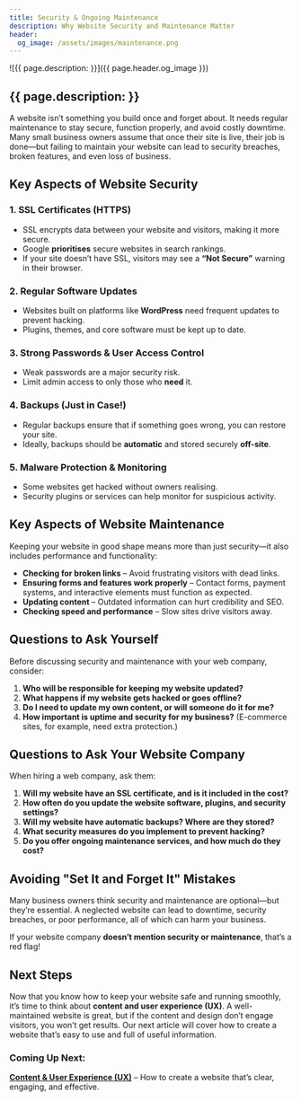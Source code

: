 ```yaml
---
title: Security & Ongoing Maintenance
description: Why Website Security and Maintenance Matter
header:
  og_image: /assets/images/maintenance.png
---
```


![{{ page.description: }}]({{ page.header.og_image }})

## {{ page.description: }}

A website isn’t something you build once and forget about. It needs regular
maintenance to stay secure, function properly, and avoid costly downtime.
Many small business owners assume that once their site is live, their job is
done—but failing to maintain your website can lead to security breaches,
broken features, and even loss of business.

## Key Aspects of Website Security

### **1. SSL Certificates (HTTPS)**
- SSL encrypts data between your website and visitors, making it more secure.
- Google **prioritises** secure websites in search rankings.
- If your site doesn’t have SSL, visitors may see a **“Not Secure”** warning in their browser.

### **2. Regular Software Updates**
- Websites built on platforms like **WordPress** need frequent updates to prevent hacking.
- Plugins, themes, and core software must be kept up to date.

### **3. Strong Passwords & User Access Control**
- Weak passwords are a major security risk.
- Limit admin access to only those who **need** it.

### **4. Backups (Just in Case!)**
- Regular backups ensure that if something goes wrong, you can restore your site.
- Ideally, backups should be **automatic** and stored securely **off-site**.

### **5. Malware Protection & Monitoring**
- Some websites get hacked without owners realising.
- Security plugins or services can help monitor for suspicious activity.

## Key Aspects of Website Maintenance

Keeping your website in good shape means more than just security—it also
includes performance and functionality:

- **Checking for broken links** – Avoid frustrating visitors with dead links.
- **Ensuring forms and features work properly** – Contact forms, payment systems, and interactive elements must function as expected.
- **Updating content** – Outdated information can hurt credibility and SEO.
- **Checking speed and performance** – Slow sites drive visitors away.

## Questions to Ask Yourself

Before discussing security and maintenance with your web company, consider:

1. **Who will be responsible for keeping my website updated?**
2. **What happens if my website gets hacked or goes offline?**
3. **Do I need to update my own content, or will someone do it for me?**
4. **How important is uptime and security for my business?** (E-commerce sites, for example, need extra protection.)

## Questions to Ask Your Website Company

When hiring a web company, ask them:

1. **Will my website have an SSL certificate, and is it included in the cost?**
2. **How often do you update the website software, plugins, and security settings?**
3. **Will my website have automatic backups? Where are they stored?**
4. **What security measures do you implement to prevent hacking?**
5. **Do you offer ongoing maintenance services, and how much do they cost?**

## Avoiding "Set It and Forget It" Mistakes

Many business owners think security and maintenance are optional—but they’re
essential. A neglected website can lead to downtime, security breaches, or
poor performance, all of which can harm your business.

If your website company **doesn’t mention security or maintenance**, that’s a
red flag!

## Next Steps

Now that you know how to keep your website safe and running smoothly, it’s
time to think about **content and user experience (UX)**. A well-maintained
website is great, but if the content and design don’t engage visitors, you
won’t get results. Our next article will cover how to create a website
that’s easy to use and full of useful information.

### Coming Up Next:
**[Content & User Experience (UX)](../content/)** – How to create a website that’s
clear, engaging, and effective.

